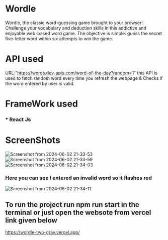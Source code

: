 # Wordle
 Wordle, the classic word-guessing game brought to your browser! Challenge your vocabulary and deduction skills in this addictive and enjoyable web-based word game. The objective is simple: guess the secret five-letter word within six attempts to win the game.

# API used
URL:"https://words.dev-apis.com/word-of-the-day?random=1"
 this API is used to fetch random word every time you refresh the webpage & Checks if the word entered by user  is valid.
# FrameWork used
### * React Js
# ScreenShots
![Screenshot from 2024-06-02 21-33-53](https://github.com/Moutasem-Ahmed-Salah/wordle/assets/125928209/3bf51415-b365-4800-b8b8-12e0de03c994)
![Screenshot from 2024-06-02 21-33-59](https://github.com/Moutasem-Ahmed-Salah/wordle/assets/125928209/6fe80434-a8c0-4be4-9cd6-5e9e7b9b2106)
![Screenshot from 2024-06-02 21-34-03](https://github.com/Moutasem-Ahmed-Salah/wordle/assets/125928209/787cd0d1-2bcf-4a22-9aca-3ba79421546c)
### Here you can see I entered an invalid word so it flashes red
![Screenshot from 2024-06-02 21-34-11](https://github.com/Moutasem-Ahmed-Salah/wordle/assets/125928209/9defa2be-c6a9-406c-93b0-31eb4791f9ac)
## To run the project run npm run start in the terminal or just open the websote from vercel link given below
https://wordle-two-gray.vercel.app/


